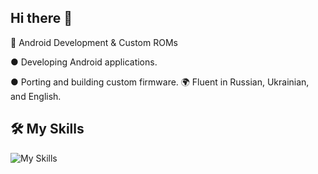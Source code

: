 ## Hi there 👋
🔹 Android Development & Custom ROMs

  ● Developing Android applications.

  ● Porting and building custom firmware.
🌍 Fluent in Russian, Ukrainian, and English.
## 🛠 My Skills
![My Skills](https://skillicons.dev/icons?i=rust,kotlin,java,c)
